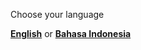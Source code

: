 Choose your language

[**English**](https://github.com/kangoka/tiktok-autoviews/blob/master/README.en-US.md) or 
[**Bahasa Indonesia**](https://github.com/kangoka/tiktok-autoviews/blob/master/README.id-ID.md)
